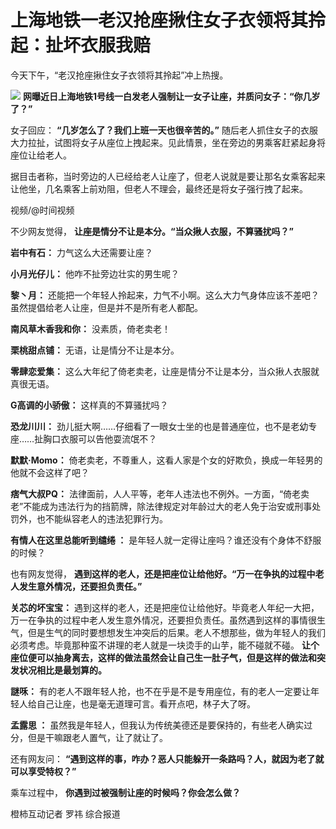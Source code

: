 # 上海地铁一老汉抢座揪住女子衣领将其拎起：扯坏衣服我赔

今天下午，“老汉抢座揪住女子衣领将其拎起”冲上热搜。

![](https://inews.gtimg.com/om_bt/OU1liYK5fkiABwzVe8dvWf7sJWLcFO6-MGp_-Y-rPQg3sAA/1000)
**网曝近日上海地铁1号线一白发老人强制让一女子让座，并质问女子：“你几岁了？”**

女子回应： **“几岁怎么了？我们上班一天也很辛苦的。”**
随后老人抓住女子的衣服大力拉扯，试图将女子从座位上拽起来。见此情景，坐在旁边的男乘客赶紧起身将座位让给老人。

据目击者称，当时旁边的人已经给老人让座了，但老人说就是要让那名女乘客起来让他坐，几名乘客上前劝阻，但老人不理会，最终还是将女子强行拽了起来。

视频/@时间视频

不少网友觉得， **让座是情分不让是本分。“当众揪人衣服，不算骚扰吗？”**

**岩中有石：** 力气这么大还需要让座？

**小月光仔儿：** 他咋不扯旁边壮实的男生呢？

**黎丶月：** 还能把一个年轻人拎起来，力气不小啊。这么大力气身体应该不差吧？虽然提倡给老人让座，但是并不是所有老人都配。

**南风草木香我和你：** 没素质，倚老卖老！

**栗桃甜点铺：** 无语，让是情分不让是本分。

**零肆恋爱集：** 这么大年纪了倚老卖老，让座是情分不让是本分，当众揪人衣服就真很无语。

**G高调的小骄傲：** 这样真的不算骚扰吗？

**恐龙川川：** 劲儿挺大啊……仔细看了一眼女士坐的也是普通座位，也不是老幼专座……扯胸口衣服可以告他耍流氓不？

**默默·Momo：** 倚老卖老，不尊重人，这看人家是个女的好欺负，换成一年轻男的他就不会这样了吧？

**痞气大叔PQ：**
法律面前，人人平等，老年人违法也不例外。一方面，“倚老卖老”不能成为违法行为的挡箭牌，除法律规定对年龄过大的老人免于治安或刑事处罚外，也不能纵容老人的违法犯罪行为。

**有情人在这里总能听到缱绻 ：** 是年轻人就一定得让座吗？谁还没有个身体不舒服的时候？

也有网友觉得， **遇到这样的老人，还是把座位让给他好。“万一在争执的过程中老人发生意外情况，还要担负责任。”**

**关芯的坏宝宝：**
遇到这样的老人，还是把座位让给他好。毕竟老人年纪一大把，万一在争执的过程中老人发生意外情况，还要担负责任。虽然遇到这样的事情很生气，但是生气的同时要想想发生冲突后的后果。老人不想那些，做为年轻人的我们必须考虑。毕竟那种蛮不讲理的老人就是一块烫手的山芋，能不碰就不碰。
**让个座位便可以抽身离去，这样的做法虽然会让自己生一肚子气，但是这样的做法和突发状况相比是最划算的。**

**謎咊：** 有的老人不跟年轻人抢，也不在乎是不是专用座位，有的老人一定要让年轻人给自己让座，也是毫无道理可言。看开点吧，林子大了呀。

**孟露思 ：** 虽然我是年轻人，但我认为传统美德还是要保持的，有些老人确实过分，但是干嘛跟老人置气，让了就让了。

还有网友问： **“遇到这样的事，咋办？恶人只能躲开一条路吗？人，就因为老了就可以享受特权？”**

乘车过程中， **你遇到过被强制让座的时候吗？你会怎么做？**

橙柿互动记者 罗祎 综合报道

